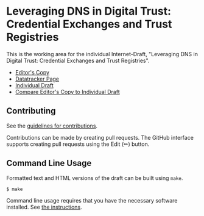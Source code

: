 # Leveraging DNS in Digital Trust: Credential Exchanges and Trust Registries

This is the working area for the individual Internet-Draft, "Leveraging DNS in Digital Trust: Credential Exchanges and Trust Registries".

* [Editor's Copy](https://CIRALabs.github.io/DNS-Based-VCs-and-Trust-Registries-ID/#go.draft-latour-dns-and-digital-trust.html)
* [Datatracker Page](https://datatracker.ietf.org/doc/draft-latour-dns-and-digital-trust)
* [Individual Draft](https://datatracker.ietf.org/doc/html/draft-latour-dns-and-digital-trust)
* [Compare Editor's Copy to Individual Draft](https://CIRALabs.github.io/DNS-Based-VCs-and-Trust-Registries-ID/#go.draft-latour-dns-and-digital-trust.diff)


## Contributing

See the
[guidelines for contributions](https://github.com/CIRALabs/DNS-Based-VCs-and-Trust-Registries-ID/blob/main/CONTRIBUTING.md).

Contributions can be made by creating pull requests.
The GitHub interface supports creating pull requests using the Edit (✏) button.


## Command Line Usage

Formatted text and HTML versions of the draft can be built using `make`.

```sh
$ make
```

Command line usage requires that you have the necessary software installed.  See
[the instructions](https://github.com/martinthomson/i-d-template/blob/main/doc/SETUP.md).

